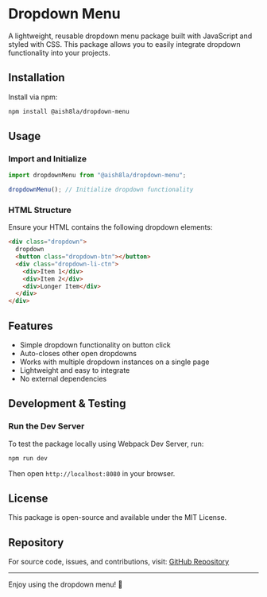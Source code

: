 # Dropdown Menu

A lightweight, reusable dropdown menu package built with JavaScript and styled with CSS. This package allows you to easily integrate dropdown functionality into your projects.

## Installation

Install via npm:
```sh
npm install @aish8la/dropdown-menu
```

## Usage

### Import and Initialize
```js
import dropdownMenu from "@aish8la/dropdown-menu";

dropdownMenu(); // Initialize dropdown functionality
```

### HTML Structure
Ensure your HTML contains the following dropdown elements:
```html
<div class="dropdown">
  dropdown
  <button class="dropdown-btn"></button>
  <div class="dropdown-li-ctn">
    <div>Item 1</div>
    <div>Item 2</div>
    <div>Longer Item</div>
  </div>
</div>
```

## Features
- Simple dropdown functionality on button click
- Auto-closes other open dropdowns
- Works with multiple dropdown instances on a single page
- Lightweight and easy to integrate
- No external dependencies

## Development & Testing
### Run the Dev Server
To test the package locally using Webpack Dev Server, run:
```sh
npm run dev
```
Then open `http://localhost:8080` in your browser.

## License
This package is open-source and available under the MIT License.

## Repository
For source code, issues, and contributions, visit:
[GitHub Repository](https://github.com/aish8la/drop-down-TOP)

---

Enjoy using the dropdown menu! 🚀

